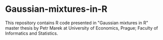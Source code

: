 # Gaussian-mixtures-in-R

This repository contains R code presented in "Gaussian mixtures in R" master thesis by Petr Marek at University of Economics, Prague; Faculty of Informatics and Statistics.